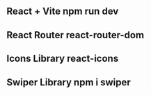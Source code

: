 ## React + Vite     npm run dev

## React Router     react-router-dom

## Icons Library    react-icons

## Swiper Library   npm i swiper
                             
